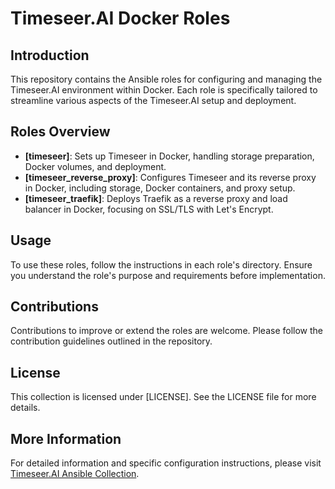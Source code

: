 
# Timeseer.AI Docker Roles

## Introduction
This repository contains the Ansible roles for configuring and managing the Timeseer.AI environment within Docker. Each role is specifically tailored to streamline various aspects of the Timeseer.AI setup and deployment.

## Roles Overview
- **[timeseer]**: Sets up Timeseer in Docker, handling storage preparation, Docker volumes, and deployment.
- **[timeseer_reverse_proxy]**: Configures Timeseer and its reverse proxy in Docker, including storage, Docker containers, and proxy setup.
- **[timeseer_traefik]**: Deploys Traefik as a reverse proxy and load balancer in Docker, focusing on SSL/TLS with Let's Encrypt.



## Usage
To use these roles, follow the instructions in each role's directory. Ensure you understand the role's purpose and requirements before implementation.

## Contributions
Contributions to improve or extend the roles are welcome. Please follow the contribution guidelines outlined in the repository.

## License
This collection is licensed under [LICENSE]. See the LICENSE file for more details.

## More Information
For detailed information and specific configuration instructions, please visit [Timeseer.AI Ansible Collection](https://github.com/timeseer-ai/timeseer-ansible-collection/tree/master/timeseer/docker/roles).

